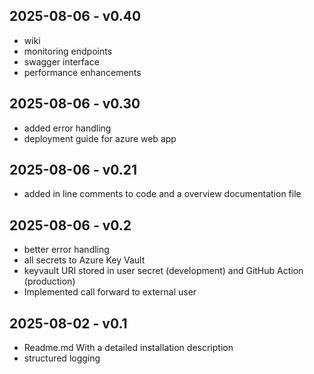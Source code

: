 ## 2025-08-06 - v0.40
- wiki
- monitoring endpoints
- swagger interface
- performance enhancements

## 2025-08-06 - v0.30
- added error handling
- deployment guide for azure web app

## 2025-08-06 - v0.21
- added in line comments to code and a overview documentation file

## 2025-08-06 - v0.2
- better error handling
- all secrets to Azure Key Vault
- keyvault URI stored in user secret (development) and GitHub Action (production)
- Implemented call forward to external user

## 2025-08-02 - v0.1
- Readme.md With a detailed installation description
- structured logging
